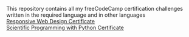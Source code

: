This repository contains all my freeCodeCamp certification challenges written in the required language and in other languages  
[Responsive Web Design Certificate](https://www.freecodecamp.org/certification/rasulley/responsive-web-design)  
[Scientific Programming with Python Certificate](https://www.freecodecamp.org/certification/rasulley/scientific-computing-with-python-v7)
